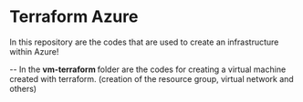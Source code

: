 # Terraform Azure
In this repository are the codes that are used to create an infrastructure within Azure!

-- In the <strong> vm-terraform </strong> folder are the codes for creating a virtual machine created with terraform. (creation of the resource group, virtual network and others)

